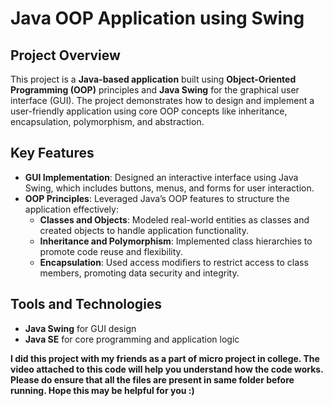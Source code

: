 # Java OOP Application using Swing

## Project Overview
This project is a **Java-based application** built using **Object-Oriented Programming (OOP)** principles and **Java Swing** for the graphical user interface (GUI). The project demonstrates how to design and implement a user-friendly application using core OOP concepts like inheritance, encapsulation, polymorphism, and abstraction.

## Key Features
- **GUI Implementation**: Designed an interactive interface using Java Swing, which includes buttons, menus, and forms for user interaction.
- **OOP Principles**: Leveraged Java’s OOP features to structure the application effectively:
  - **Classes and Objects**: Modeled real-world entities as classes and created objects to handle application functionality.
  - **Inheritance and Polymorphism**: Implemented class hierarchies to promote code reuse and flexibility.
  - **Encapsulation**: Used access modifiers to restrict access to class members, promoting data security and integrity.
  
## Tools and Technologies
- **Java Swing** for GUI design
- **Java SE** for core programming and application logic

**I did this project with my friends as a part of micro project in college. 
The video attached to this code will help you understand how the code works.
Please do ensure that all the files are present in same folder before running. Hope this may be helpful for you :)**
